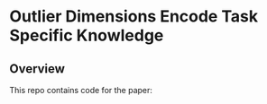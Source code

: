 # Outlier Dimensions Encode Task Specific Knowledge

## Overview 

This repo contains code for the paper: 
